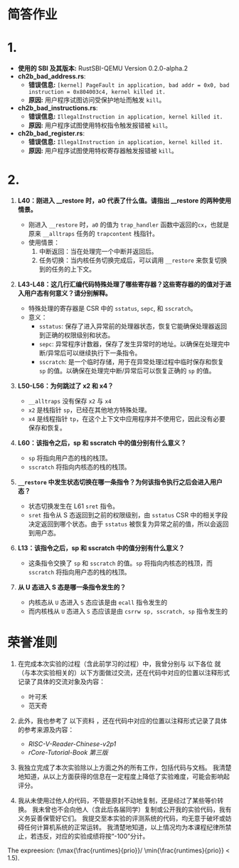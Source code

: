 # 简答作业

# 1.

- **使用的 SBI 及其版本:** RustSBI-QEMU Version 0.2.0-alpha.2
- **ch2b_bad_address.rs**:
    - **错误信息:** `[kernel] PageFault in application, bad addr = 0x0, bad instruction = 0x804003c4, kernel killed it.`
    - **原因:** 用户程序试图访问受保护地址而触发 `kill`。
- **ch2b_bad_instructions.rs**:
    - **错误信息:** `IllegalInstruction in application, kernel killed it.`
    - **原因:** 用户程序试图使用特权指令触发报错被 `kill`。
- **ch2b_bad_register.rs**:
    - **错误信息:** `IllegalInstruction in application, kernel killed it.`
    - **原因:** 用户程序试图使用特权寄存器触发报错被 `kill`。


# 2.
1. **L40：刚进入 __restore 时，a0 代表了什么值。请指出 __restore 的两种使用情景。**
    - 刚进入 `__restore` 时，`a0` 的值为 `trap_handler` 函数中返回的`cx`，也就是原来 `__alltraps` 任务的 `trapcontent` 栈指针。
    - 使用情景：
        1. 中断返回：当在处理完一个中断并返回后。
        2. 任务切换：当内核任务切换完成后，可以调用 `__restore` 来恢复切换到的任务的上下文。

2. **L43-L48：这几行汇编代码特殊处理了哪些寄存器？这些寄存器的的值对于进入用户态有何意义？请分别解释。**
    - 特殊处理的寄存器是 CSR 中的 `sstatus`, `sepc`, 和 `sscratch`。
    - 意义：
        - `sstatus`: 保存了进入异常前的处理器状态，恢复它能确保处理器返回到正确的权限级别和状态。
        - `sepc`: 异常程序计数器，保存了发生异常时的地址。以确保在处理完中断/异常后可以继续执行下一条指令。
        - `sscratch`: 是一个临时存储，用于在异常处理过程中临时保存和恢复 `sp` 的值。以确保在处理完中断/异常后可以恢复正确的 `sp` 的值。

3. **L50-L56：为何跳过了 x2 和 x4？**
    - `__alltraps` 没有保存 `x2` 与 `x4`
    - `x2` 是栈指针 `sp`，已经在其他地方特殊处理。
    - `x4` 是线程指针 `tp`，在这个上下文中应用程序并不使用它，因此没有必要保存和恢复。

4. **L60：该指令之后，sp 和 sscratch 中的值分别有什么意义？**
    - `sp` 将指向用户态的栈的栈顶。
    - `sscratch` 将指向内核态的栈的栈顶。

5. **`__restore` 中发生状态切换在哪一条指令？为何该指令执行之后会进入用户态？**
    - 状态切换发生在 L61 `sret` 指令。
    - `sret` 指令从 S 态返回到之前的权限级别，由 `sstatus` CSR 中的相关字段决定返回到哪个状态。由于 `sstatus` 被恢复为异常之前的值，所以会返回到用户态。

6. **L13：该指令之后，sp 和 sscratch 中的值分别有什么意义？**
    - 这条指令交换了 `sp` 和 `sscratch` 的值。`sp` 将指向内核态的栈顶，而 `sscratch` 将指向用户态的栈的栈顶。

7. **从 U 态进入 S 态是哪一条指令发生的？**
    - 内核态从 `U` 态进入 `S` 态应该是由 `ecall` 指令发生的
    - 而内核栈从 `U` 态进入 `S` 态应该是由 `csrrw sp, sscratch, sp` 指令发生的

# 荣誉准则

1. 在完成本次实验的过程（含此前学习的过程）中，我曾分别与 以下各位 就（与本次实验相关的）以下方面做过交流，还在代码中对应的位置以注释形式记录了具体的交流对象及内容：
    - 叶可禾 
    - 范天奇

2. 此外，我也参考了 以下资料 ，还在代码中对应的位置以注释形式记录了具体的参考来源及内容：
    - _RISC-V-Reader-Chinese-v2p1_
    - _rCore-Tutorial-Book 第三版_

3. 我独立完成了本次实验除以上方面之外的所有工作，包括代码与文档。 我清楚地知道，从以上方面获得的信息在一定程度上降低了实验难度，可能会影响起评分。

4. 我从未使用过他人的代码，不管是原封不动地复制，还是经过了某些等价转换。 我未曾也不会向他人（含此后各届同学）复制或公开我的实验代码，我有义务妥善保管好它们。 我提交至本实验的评测系统的代码，均无意于破坏或妨碍任何计算机系统的正常运转。 我清楚地知道，以上情况均为本课程纪律所禁止，若违反，对应的实验成绩将按“-100”分计。


The expreesion: \(\max{\frac{runtimes}{prio}}/ \min{\frac{runtimes}{prio}} < 1.5\).